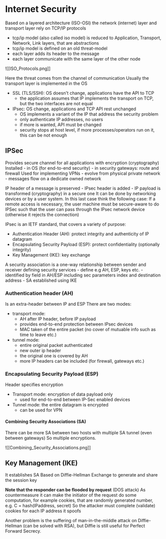 # Internet Security

Based on a layered architecture (ISO-OSI) the network (internet) layer and transport layer rely on TCP/IP protocols
- tcp/ip model (also called iso model) is reduced to Application, Transport, Network, Link layers, that are abstractions
- tcp/ip model is defined on an old threat-model
- each layer adds its header to the message
- each layer communicate with the same layer of the other node

![[ISO_Protocols.png]]

Here the threat comes from the channel of communication
Usually the transport layer is implemented in the OS
- SSL (TLS/SSH): OS doesn't change, applications have the API to TCP
	- the application assumes that IP implements the transport on TCP, but the two interfaces are not equal
- IPsec: OS change, applications and TCP API rest unchanged
	- OS implements a variant of the IP that address the security problem
	- only authenticate IP addresses, no users
	- if more is wanted, API must be changed
	- security stops at host level, if more processes/operators run on it, this can be not enough

## IPSec

Provides secure channel for all applications with encryption (cryptography)
Installed
	- in OS (for end-to-end security)
	- in security gateways: route and firewall
Used for implementing VPNs
	- evolve from physical private network
	- messages flow on a dedicate owned network

IP header of a message is preserved
	- IPsec header is added
	- IP payload is transformed (cryptography) in a secure one
It can be done by networking devices or by a user system.
In this last case think the following case:
If a remote access is necessary, the user machine must be secure-aware to do IPSec such that the user can pass through the IPsec network device (otherwise it rejects the connection)

IPsec is an IETF standard, that covers a variety of purpose:
- Authentication Header (AH): protect integrity and authenticity of IP datagram
- Encapsulating Security Payload (ESP): protect confidentiality (optionally integrity)
- Key Management (IKE): key exchange

A security association is a one-way relationship between sender and receiver defining security services
	- define e.g AH, ESP, keys etc.
	- identified by field in AH/ESP including sec parameters index and destination address
	- SA established using IKE

### Authentication header (AH)

Is an extra-header between IP and ESP
There are two modes:
- transport mode:
	- AH after IP header, before IP payload
	- provides end-to-end protection between IPsec devices
	- MAC taken of the entire packet (no cover of mutuable info such as time to leave etc.)
- tunnel mode:
	- entire original packet authenticated
	- new outer ip header
	- the original one is covered by AH
	- more IP headers can be included (for firewall, gateways etc.)

### Encapsulating Security Payload (ESP)

Header specifies encryption
- Transport mode: encryption of data payload only
	- used for end-to-end between IP-Sec enabled devices
- Tunnel mode: the entire datagram is encrypted
	- can be used for VPN

#### Combining Security Associations (SA)

There can be more SA between two hosts with multiple SA tunnel (even between gateways)
So multiple encryptions.

![[Combining_Security_Associations.png]]

## Key Management (IKE)

It establishes SA
Based on Diffie-Hellman Exchange to generate and share the session key

**Note that the responder can be flooded by request** (DOS attack)
As countermeasure it can make the initiator of the request do some computation, for example cookies, that are randomly generated number, e.g. C = hash(IPaddress, secret)
So the attacker must complete (validate) cookies for each IP address it spoofs

Another problem is the suffering of man-in-the-middle attack on Diffie-Hellman (can be solved with RSA), but Diffie is still useful for Perfect Forward Secrecy.
